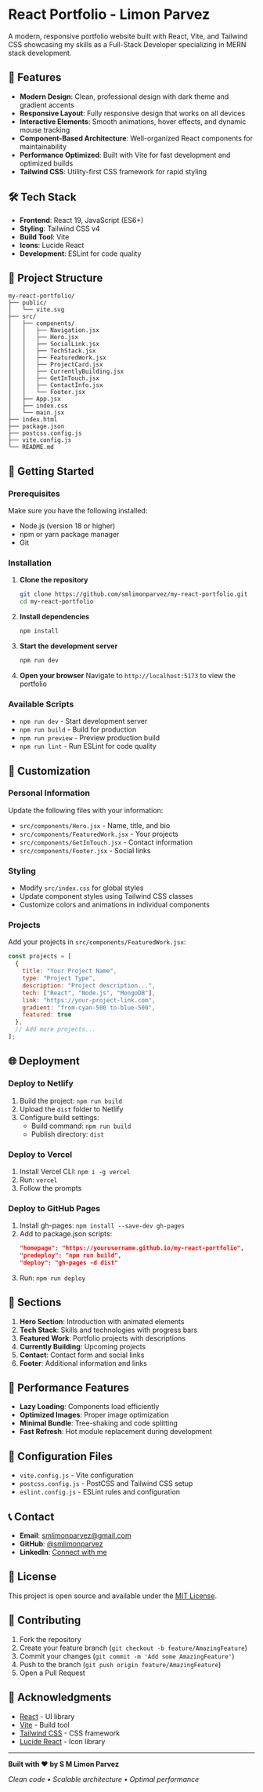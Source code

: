 # React Portfolio - Limon Parvez

A modern, responsive portfolio website built with React, Vite, and Tailwind CSS showcasing my skills as a Full-Stack Developer specializing in MERN stack development.

## 🚀 Features

- **Modern Design**: Clean, professional design with dark theme and gradient accents
- **Responsive Layout**: Fully responsive design that works on all devices
- **Interactive Elements**: Smooth animations, hover effects, and dynamic mouse tracking
- **Component-Based Architecture**: Well-organized React components for maintainability
- **Performance Optimized**: Built with Vite for fast development and optimized builds
- **Tailwind CSS**: Utility-first CSS framework for rapid styling

## 🛠️ Tech Stack

- **Frontend**: React 19, JavaScript (ES6+)
- **Styling**: Tailwind CSS v4
- **Build Tool**: Vite
- **Icons**: Lucide React
- **Development**: ESLint for code quality

## 📁 Project Structure

```
my-react-portfolio/
├── public/
│   └── vite.svg
├── src/
│   ├── components/
│   │   ├── Navigation.jsx
│   │   ├── Hero.jsx
│   │   ├── SocialLink.jsx
│   │   ├── TechStack.jsx
│   │   ├── FeaturedWork.jsx
│   │   ├── ProjectCard.jsx
│   │   ├── CurrentlyBuilding.jsx
│   │   ├── GetInTouch.jsx
│   │   ├── ContactInfo.jsx
│   │   └── Footer.jsx
│   ├── App.jsx
│   ├── index.css
│   └── main.jsx
├── index.html
├── package.json
├── postcss.config.js
├── vite.config.js
└── README.md
```

## 🚀 Getting Started

### Prerequisites

Make sure you have the following installed:
- Node.js (version 18 or higher)
- npm or yarn package manager
- Git

### Installation

1. **Clone the repository**
   ```bash
   git clone https://github.com/smlimonparvez/my-react-portfolio.git
   cd my-react-portfolio
   ```

2. **Install dependencies**
   ```bash
   npm install
   ```

3. **Start the development server**
   ```bash
   npm run dev
   ```

4. **Open your browser**
   Navigate to `http://localhost:5173` to view the portfolio

### Available Scripts

- `npm run dev` - Start development server
- `npm run build` - Build for production
- `npm run preview` - Preview production build
- `npm run lint` - Run ESLint for code quality

## 🎨 Customization

### Personal Information
Update the following files with your information:
- `src/components/Hero.jsx` - Name, title, and bio
- `src/components/FeaturedWork.jsx` - Your projects
- `src/components/GetInTouch.jsx` - Contact information
- `src/components/Footer.jsx` - Social links

### Styling
- Modify `src/index.css` for global styles
- Update component styles using Tailwind CSS classes
- Customize colors and animations in individual components

### Projects
Add your projects in `src/components/FeaturedWork.jsx`:
```javascript
const projects = [
  {
    title: "Your Project Name",
    type: "Project Type",
    description: "Project description...",
    tech: ["React", "Node.js", "MongoDB"],
    link: "https://your-project-link.com",
    gradient: "from-cyan-500 to-blue-500",
    featured: true
  },
  // Add more projects...
];
```

## 🌐 Deployment

### Deploy to Netlify
1. Build the project: `npm run build`
2. Upload the `dist` folder to Netlify
3. Configure build settings:
   - Build command: `npm run build`
   - Publish directory: `dist`

### Deploy to Vercel
1. Install Vercel CLI: `npm i -g vercel`
2. Run: `vercel`
3. Follow the prompts

### Deploy to GitHub Pages
1. Install gh-pages: `npm install --save-dev gh-pages`
2. Add to package.json scripts:
   ```json
   "homepage": "https://yourusername.github.io/my-react-portfolio",
   "predeploy": "npm run build",
   "deploy": "gh-pages -d dist"
   ```
3. Run: `npm run deploy`

## 📱 Sections

1. **Hero Section**: Introduction with animated elements
2. **Tech Stack**: Skills and technologies with progress bars
3. **Featured Work**: Portfolio projects with descriptions
4. **Currently Building**: Upcoming projects
5. **Contact**: Contact form and social links
6. **Footer**: Additional information and links

## 🎯 Performance Features

- **Lazy Loading**: Components load efficiently
- **Optimized Images**: Proper image optimization
- **Minimal Bundle**: Tree-shaking and code splitting
- **Fast Refresh**: Hot module replacement during development

## 🔧 Configuration Files

- `vite.config.js` - Vite configuration
- `postcss.config.js` - PostCSS and Tailwind CSS setup
- `eslint.config.js` - ESLint rules and configuration

## 📞 Contact

- **Email**: smlimonparvez@gmail.com
- **GitHub**: [@smlimonparvez](https://github.com/smlimonparvez)
- **LinkedIn**: [Connect with me](https://linkedin.com)

## 📄 License

This project is open source and available under the [MIT License](LICENSE).

## 🤝 Contributing

1. Fork the repository
2. Create your feature branch (`git checkout -b feature/AmazingFeature`)
3. Commit your changes (`git commit -m 'Add some AmazingFeature'`)
4. Push to the branch (`git push origin feature/AmazingFeature`)
5. Open a Pull Request

## 🙏 Acknowledgments

- [React](https://reactjs.org/) - UI library
- [Vite](https://vitejs.dev/) - Build tool
- [Tailwind CSS](https://tailwindcss.com/) - CSS framework
- [Lucide React](https://lucide.dev/) - Icon library

---

**Built with ❤️ by S M Limon Parvez**

*Clean code • Scalable architecture • Optimal performance*